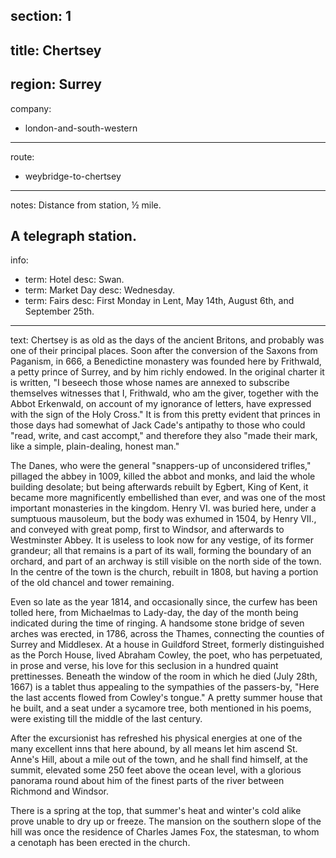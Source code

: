 section: 1
----
title: Chertsey
----
region: Surrey
----
company:
- london-and-south-western
----
route:
- weybridge-to-chertsey
----
notes: Distance from station, ½ mile.

A telegraph station.
----
info:
- term: Hotel
  desc: Swan.
- term: Market Day
  desc: Wednesday.
- term: Fairs
  desc: First Monday in Lent, May 14th, August 6th, and September 25th.
----
text: Chertsey is as old as the days of the ancient Britons, and probably was one of their principal places. Soon after the conversion of the Saxons from Paganism, in 666, a Benedictine monastery was founded here by Frithwald, a petty prince of Surrey, and by him richly endowed. In the original charter it is written, "I beseech those whose names are annexed to subscribe themselves witnesses that I, Frithwald, who am the giver, together with the Abbot Erkenwald, on account of my ignorance of letters, have expressed with the sign of the Holy Cross." It is from this pretty evident that princes in those days had somewhat of Jack Cade's antipathy to those who could "read, write, and cast accompt," and therefore they also "made their mark, like a simple, plain-dealing, honest man."

The Danes, who were the general "snappers-up of unconsidered trifles," pillaged the abbey in 1009, killed the abbot and monks, and laid the whole building desolate; but being afterwards rebuilt by Egbert, King of Kent, it became more magnificently embellished than ever, and was one of the most important monasteries in the kingdom. Henry VI. was buried here, under a sumptuous mausoleum, but the body was exhumed in 1504, by Henry VII., and conveyed with great pomp, first to Windsor, and afterwards to Westminster Abbey. It is useless to look now for any vestige, of its former grandeur; all that remains is a part of its wall, forming the boundary of an orchard, and part of an archway is still visible on the north side of the town. In the centre of the town is the church, rebuilt in 1808, but having a portion of the old chancel and tower remaining.

Even so late as the year 1814, and occasionally since, the curfew has been tolled here, from Michaelmas to Lady-day, the day of the month being indicated during the time of ringing. A handsome stone bridge of seven arches was erected, in 1786, across the Thames, connecting the counties of Surrey and Middlesex. At a house in Guildford Street, formerly distinguished as the Porch House, lived Abraham Cowley, the poet, who has perpetuated, in prose and verse, his love for this seclusion in a hundred quaint prettinesses. Beneath the window of the room in which he died (July 28th, 1667) is a tablet thus appealing to the sympathies of the passers-by, "Here the last accents flowed from Cowley's tongue." A pretty summer house that he built, and a seat under a sycamore tree, both mentioned in his poems, were existing till the middle of the last century.

After the excursionist has refreshed his physical energies at one of the many excellent inns that here abound, by all means let him ascend St. Anne's Hill, about a mile out of the town, and he shall find himself, at the summit, elevated some 250 feet above the ocean level, with a glorious panorama round about him of the finest parts of the river between Richmond and Windsor.

There is a spring at the top, that summer's heat and winter's cold alike prove unable to dry up or freeze. The mansion on the southern slope of the hill was once the residence of Charles James Fox, the statesman, to whom a cenotaph has been erected in the church.
